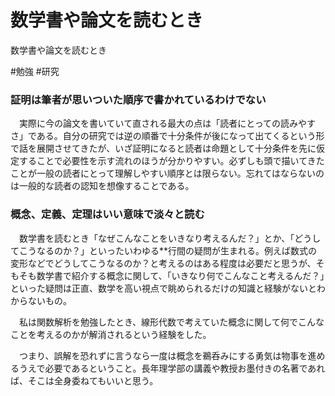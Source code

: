 # 数学書や論文を読むとき
数学書や論文を読むとき

#勉強 #研究



### 証明は筆者が思いついた順序で書かれているわけでない

　実際に今の論文を書いていて直される最大の点は「読者にとっての読みやすさ」である。自分の研究では逆の順番で十分条件が後になって出てくるという形で話を展開させてきたが、いざ証明になると読者は命題として十分条件を先に仮定することで必要性を示す流れのほうが分かりやすい。必ずしも頭で描いてきたことが一般の読者にとって理解しやすい順序とは限らない。忘れてはならないのは一般的な読者の認知を想像することである。



### 概念、定義、定理はいい意味で淡々と読む

　数学書を読むとき「なぜこんなことをいきなり考えるんだ？」とか、「どうしてこうなるのか？」といったいわゆる**行間の疑問が生まれる。例えば数式の変形などでどうしてこうなるのか？と考えるのはある程度は必要だと思うが、そもそも数学書で紹介する概念に関して、「いきなり何でこんなこと考えるんだ？」といった疑問は正直、数学を高い視点で眺められるだけの知識と経験がないとわからないもの。

　私は関数解析を勉強したとき、線形代数で考えていた概念に関して何でこんなことを考えるのかが解消されるという経験をした。

　つまり、誤解を恐れずに言うなら一度は概念を鵜呑みにする勇気は物事を進めるうえで必要であるということ。長年理学部の講義や教授お墨付きの名著であれば、そこは全身委ねてもいいと思う。



